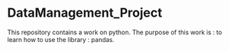 # DataManagement_Project
This repository contains a work on python. The purpose of this work is : to learn how to use the library : pandas.
